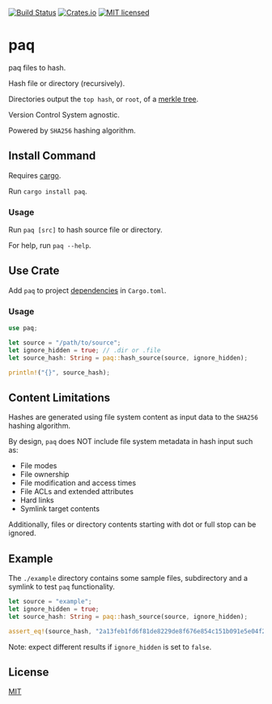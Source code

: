 [![Build Status](https://github.com/gregl83/paq/workflows/CI/badge.svg?branch=main)](https://github.com/gregl83/paq/actions?query=workflow%3ACI+branch%3Amain)
[![Crates.io](https://img.shields.io/crates/v/paq.svg)](https://crates.io/crates/paq)
[![MIT licensed](https://img.shields.io/badge/license-MIT-blue.svg)](https://github.com/gregl83/paq/blob/master/LICENSE)

# paq

paq files to hash.

Hash file or directory (recursively).

Directories output the `top hash`, or `root`, of a [merkle tree](https://en.wikipedia.org/wiki/Merkle_tree).

Version Control System agnostic.

Powered by `SHA256` hashing algorithm.

## Install Command

Requires [cargo](https://doc.rust-lang.org/cargo/getting-started/installation.html).

Run `cargo install paq`.

### Usage

Run `paq [src]` to hash source file or directory. 

For help, run `paq --help`.

## Use Crate

Add `paq` to project [dependencies](https://doc.rust-lang.org/cargo/reference/specifying-dependencies.html#specifying-dependencies-from-cratesio) in `Cargo.toml`.

### Usage

```rust
use paq;

let source = "/path/to/source";
let ignore_hidden = true; // .dir or .file
let source_hash: String = paq::hash_source(source, ignore_hidden);

println!("{}", source_hash);
```

## Content Limitations

Hashes are generated using file system content as input data to the `SHA256` hashing algorithm.

By design, `paq` does NOT include file system metadata in hash input such as:

- File modes
- File ownership
- File modification and access times
- File ACLs and extended attributes
- Hard links
- Symlink target contents

Additionally, files or directory contents starting with dot or full stop can be ignored.

## Example

The `./example` directory contains some sample files, subdirectory and a symlink to test `paq` functionality.

```rust
let source = "example";
let ignore_hidden = true;
let source_hash: String = paq::hash_source(source, ignore_hidden);

assert_eq!(source_hash, "2a13feb1fd6f81de8229de8f676e854c151b091e5e04f2c4d27bcde4e448623b");
```

Note: expect different results if `ignore_hidden` is set to `false`.

## License

[MIT](LICENSE)
